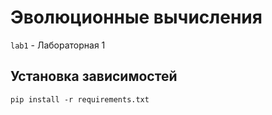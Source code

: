 # Эволюционные вычисления

`lab1` - Лабораторная 1

## Установка зависимостей
```shell
pip install -r requirements.txt
```